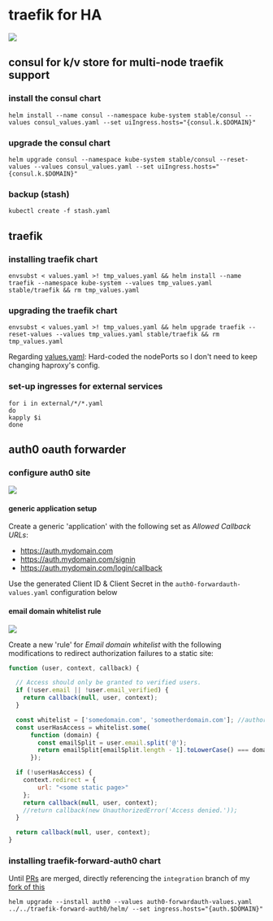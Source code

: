 # traefik for HA

![](https://i.imgur.com/gwienvX.png)

## consul for k/v store for multi-node traefik support

### install the consul chart

```shell
helm install --name consul --namespace kube-system stable/consul --values consul_values.yaml --set uiIngress.hosts="{consul.k.$DOMAIN}"
```

### upgrade the consul chart

```shell
helm upgrade consul --namespace kube-system stable/consul --reset-values --values consul_values.yaml --set uiIngress.hosts="{consul.k.$DOMAIN}"
```

### backup (stash)

```shell
kubectl create -f stash.yaml
```

## traefik

### installing traefik chart

```shell
envsubst < values.yaml >! tmp_values.yaml && helm install --name traefik --namespace kube-system --values tmp_values.yaml stable/traefik && rm tmp_values.yaml
```

### upgrading the traefik chart

```shell
envsubst < values.yaml >! tmp_values.yaml && helm upgrade traefik --reset-values --values tmp_values.yaml stable/traefik && rm tmp_values.yaml
```

Regarding [values.yaml](values.yaml): Hard-coded the nodePorts so I don't need to keep changing haproxy's config.

### set-up ingresses for external services

```shell
for i in external/*/*.yaml
do
kapply $i
done
```

## auth0 oauth forwarder

### configure auth0 site

![](https://i.imgur.com/tmwP4U5.png)

#### generic application setup

Create a generic 'application' with the following set as _Allowed Callback URLs_:

* https://auth.mydomain.com
* https://auth.mydomain.com/signin
* https://auth.mydomain.com/login/callback

Use the generated Client ID & Client Secret in the `auth0-forwardauth-values.yaml` configuration below

#### email domain whitelist rule

![](https://i.imgur.com/dBt6VcP.png)

Create a new 'rule' for _Email domain whitelist_ with the following modifications to redirect authorization failures to a static site:

```js
function (user, context, callback) {

  // Access should only be granted to verified users.
  if (!user.email || !user.email_verified) {
    return callback(null, user, context);
  }

  const whitelist = ['somedomain.com', 'someotherdomain.com']; //authorized domains
  const userHasAccess = whitelist.some(
      function (domain) {
        const emailSplit = user.email.split('@');
        return emailSplit[emailSplit.length - 1].toLowerCase() === domain;
      });

  if (!userHasAccess) {
    context.redirect = {
        url: "<some static page>"
    };
    return callback(null, user, context);
    //return callback(new UnauthorizedError('Access denied.'));
  }

  return callback(null, user, context);
}
```

### installing traefik-forward-auth0 chart

Until [PRs](https://github.com/dniel/traefik-forward-auth0/pulls) are merged, directly referencing the `integration` branch of my [fork of this](https://github.com/billimek/traefik-forward-auth0)

```shell
helm upgrade --install auth0 --values auth0-forwardauth-values.yaml ../../traefik-forward-auth0/helm/ --set ingress.hosts="{auth.$DOMAIN}"
```

